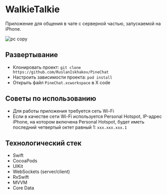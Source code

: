 # WalkieTalkie

Приложение для общения в чате с серверной частью, запускаемой на iPhone.

![pc copy](https://user-images.githubusercontent.com/4405543/202902193-db9ad0d2-5a08-45f7-a829-9293aa233a1b.PNG)

## Развертывание

- Клонировать проект: `git clone https://github.com/RuslanIskhakov/PineChat`
- Настроить зависимости проекта: `pod install`
- Открыть файл `PineChat.xcworkspace` в X code

## Советы по использованию
- Для работы приложения требуется сеть Wi-Fi
- Если в качестве сети Wi-Fi используется Personal Hotspot, IP-адрес iPhone, на котором включена Personal Hotspot, будет иметь последний четвертый октет равный 1: `xxx.xxx.xxx.1`

## Технологический стек
- Swift
- CocoaPods
- UIKit
- WebSockets (server/client)
- RxSwift
- MVVM
- Core Data
